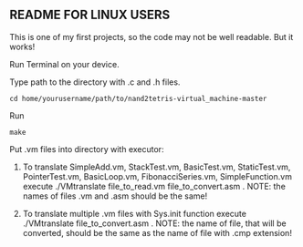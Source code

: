## README FOR LINUX USERS

This is one of my first projects, so the code may not be well readable. But it works!

Run Terminal on your device.

Type path to the directory with .c and .h files. 
```
cd home/yourusername/path/to/nand2tetris-virtual_machine-master 
```

Run 
```
make
```

Put .vm files into directory with executor:

1. To translate SimpleAdd.vm, StackTest.vm, BasicTest.vm, StaticTest.vm, PointerTest.vm, BasicLoop.vm, FibonacciSeries.vm, SimpleFunction.vm execute ./VMtranslate file_to_read.vm file_to_convert.asm . NOTE: the names of files .vm and .asm should be the same!

2. To translate multiple .vm files with Sys.init function execute ./VMtranslate file_to_convert.asm . NOTE: the name of file, that will be converted, should be the same as the name of file with .cmp extension!

